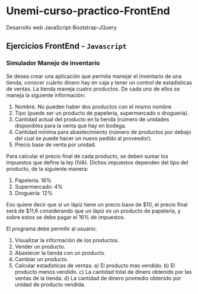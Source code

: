 # Unemi-curso-practico-FrontEnd
Desarrollo web JavaScript-Bootstrap-JQuery
## Ejercicios FrontEnd - `Javascript`
### Simulador Manejo de inventario
Se desea crear una aplicación que permita manejar el inventario de una tienda, conocer
cuánto dinero hay en caja y tener un control de estadísticas de ventas.
La tienda maneja cuatro productos. De cada uno de ellos se maneja la siguiente información:
1. Nombre. No pueden haber dos productos con el mismo nombre.
2. Tipo (puede ser un producto de papelería, supermercado o droguería).
3. Cantidad actual del producto en la tienda (número de unidades disponibles para la
   venta que hay en bodega.
4. Cantidad mínima para abastecimiento (número de productos por debajo del cual se
   puede hacer un nuevo pedido al proveedor).
5. Precio base de venta por unidad.

Para calcular el precio final de cada producto, se deben sumar los impuestos que define la ley
(IVA). Dichos impuestos dependen del tipo del producto, de la siguiente manera: 
1. Papelería: 16%
2. Supermercado: 4%
3. Droguería: 12%

Eso quiere decir que si un lápiz tiene un precio base de $10, el precio final será de $11,6
considerando que un lápiz es un producto de papelería, y sobre estos se debe pagar el 16% de
impuestos.

El programa debe permitir al usuario:
1. Visualizar la información de los productos.
2. Vender un producto.
3. Abastecer la tienda con un producto.
4. Cambiar un producto.
5. Calcular estadísticas de ventas:
    a) El producto más vendido.
    b) El producto menos vendido.
    c) La cantidad total de dinero obtenido por las ventas de la tienda.
    d) La cantidad de dinero promedio obtenido por unidad de producto vendida.
